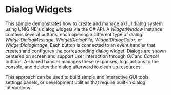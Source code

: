 # Dialog Widgets

This sample demonstrates how to create and manage a GUI dialog system using UNIGINE's dialog widgets via the C# API. A *WidgetWindow* instance contains several buttons, each opening a different type of dialog: *WidgetDialogMessage*, *WidgetDialogFile*, *WidgetDialogColor*, or *WidgetDialogImage*.
Each button is connected to an event handler that creates and configures the corresponding dialog widget. Dialogs are shown centered on screen and support user interaction through *OK* and *Cancel* buttons. A shared handler manages these responses, logs actions to the console, and deletes the dialog afterward to clean up resources.

This approach can be used to build simple and interactive GUI tools, settings panels, or development utilities that require built-in dialog interactions.